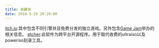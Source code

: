 ```yaml
---
title: 收藏夹
date: 2018-3-29 20:20:00
---
```


[itch.io](https://itch.io/):其中包含不同引擎并且免费分发的独立游戏。另外包含[Game Jam](https://itch.io/jams)举办的相关信息。
[etcher](https://etcher.io/):此软件为跨平台开源程序。用于取代收费的ultraiso以及poweriso刻录工具。